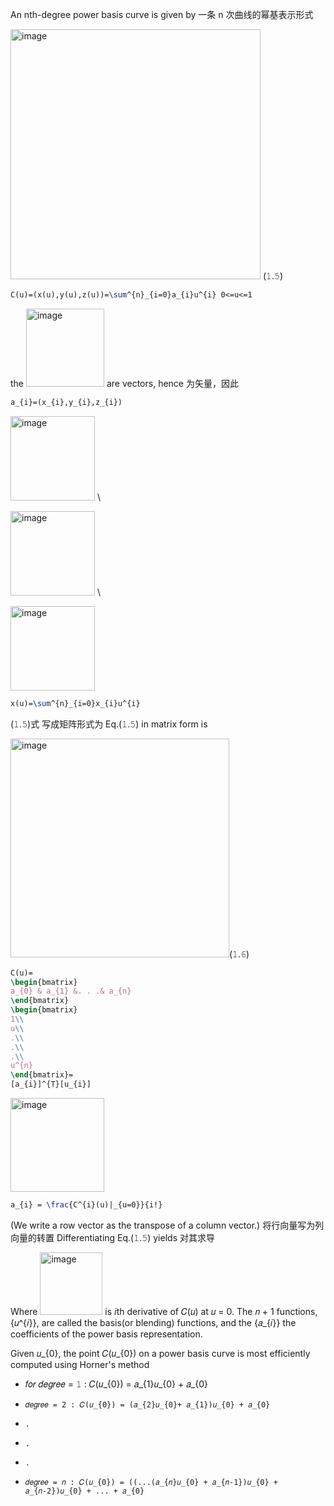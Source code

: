 An nth-degree power basis curve is given by 一条 n 次曲线的幂基表示形式

<img width="400" alt="image" src="https://github.com/ChenxingWang93/GeometryEngineering/assets/31954987/0f910a70-a060-4782-bf40-2292c92d719e"> (𝟷.𝟻)

``` Latex
C(u)=(x(u),y(u),z(u))=\sum^{n}_{i=0}a_{i}u^{i} 0<=u<=1
```

the <img width="125" alt="image" src="https://github.com/ChenxingWang93/GeometryEngineering/assets/31954987/8845a9cb-3ade-42b7-b650-3b166b114e3a"> are vectors, hence 为矢量，因此

``` Latex
a_{i}=(x_{i},y_{i},z_{i})
```

<img width="135" alt="image" src="https://github.com/ChenxingWang93/GeometryEngineering/assets/31954987/d755ff53-5f2e-4adc-ad55-a5389c91ac97"> \\

<img width="135" alt="image" src="https://github.com/ChenxingWang93/GeometryEngineering/assets/31954987/819b5468-8138-4765-9644-524b0e589c5b"> \\

<img width="135" alt="image" src="https://github.com/ChenxingWang93/GeometryEngineering/assets/31954987/7390c46b-6f1e-4f44-8a3e-94d4062aff80">

``` Latex
x(u)=\sum^{n}_{i=0}x_{i}u^{i}
```

(𝟷.𝟻)式 写成矩阵形式为 Eq.(𝟷.𝟻) in matrix form is 

<img width="350" alt="image" src="https://github.com/ChenxingWang93/GeometryEngineering/assets/31954987/443de176-0f15-499c-9055-bb6ea70d26d3">(𝟷.𝟼)

``` Latex
C(u)=
\begin{bmatrix}
a_{0} & a_{1} &. . .& a_{n}
\end{bmatrix}
\begin{bmatrix}
1\\
u\\
.\\
.\\
.\\
u^{n}
\end{bmatrix}=
[a_{i}]^{T}[u_{i}]
```

<img width="150" alt="image" src="https://github.com/ChenxingWang93/GeometryEngineering/assets/31954987/cc7e92fd-84ef-42af-ba44-2be903d84a9b">

``` Latex
a_{i} = \frac{C^{i}(u)|_{u=0}}{i!}
```

(We write a row vector as the transpose of a column vector.) 将行向量写为列向量的转置 Differentiating Eq.(𝟷.𝟻) yields 对其求导

Where <img width="100" alt="image" src="https://github.com/ChenxingWang93/GeometryEngineering/assets/31954987/e41ce2d6-9a11-48fd-ab11-c0412d5e6601"> is 𝑖th derivative of 𝐶(𝑢) at 𝑢 = 0. The 𝑛 + 1 functions, {𝑢^{𝑖}}, are called the basis(or blending) functions, and the {𝑎_{𝑖}} the coefficients of the power basis representation.

Given 𝑢_{0}, the point 𝐶(𝑢_{0}) on a power basis curve is most efficiently computed using Horner's method

- 𝑓𝑜𝑟 𝑑𝑒𝑔𝑟𝑒𝑒 = 𝟷 : 𝐶(𝑢_{0}) = 𝑎_{1}𝑢_{0} + 𝑎_{0}
-     𝑑𝑒𝑔𝑟𝑒𝑒 = 2 : 𝐶(𝑢_{0}) = (𝑎_{2}𝑢_{0}+ 𝑎_{1})𝑢_{0} + 𝑎_{0}
-     .
-     .
-     .
-     𝑑𝑒𝑔𝑟𝑒𝑒 = 𝑛 : 𝐶(𝑢_{0}) = ((...(𝑎_{𝑛}𝑢_{0} + 𝑎_{𝑛-1})𝑢_{0} + 𝑎_{𝑛-2})𝑢_{0} + ... + 𝑎_{0}
